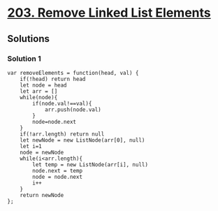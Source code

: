 # [203. Remove Linked List Elements](https://leetcode.com/problems/remove-linked-list-elements/)

## Solutions

### Solution 1

```
var removeElements = function(head, val) {
    if(!head) return head
    let node = head
    let arr = []
    while(node){
        if(node.val!==val){
            arr.push(node.val)
        }
        node=node.next
    }
    if(!arr.length) return null
    let newNode = new ListNode(arr[0], null)
    let i=1
    node = newNode
    while(i<arr.length){
        let temp = new ListNode(arr[i], null)
        node.next = temp
        node = node.next
        i++
    }
    return newNode
};
```